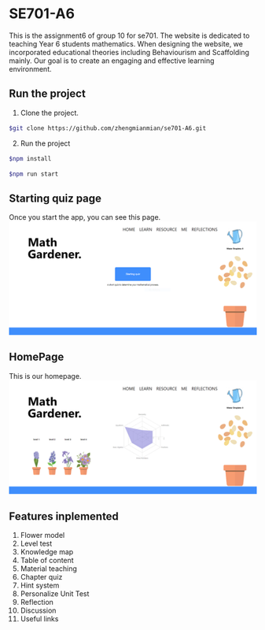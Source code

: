 # SE701-A6
This is the assignment6 of group 10 for se701.
The website is dedicated to teaching Year 6 students mathematics.
When designing the website, we incorporated educational theories including Behaviourism and Scaffolding mainly.
Our goal is to create an engaging and effective learning environment.
## Run the project
1. Clone the project.
```bash
$git clone https://github.com/zhengmianmian/se701-A6.git
```
2. Run the project
```bash
$npm install
```
```bash
$npm run start
```
## Starting quiz page
Once you start the app, you can see this page.
![Starting Quiz Page](https://github.com/zhengmianmian/se701-A6/blob/main/public/image/startquiz.PNG)

## HomePage
This is our homepage.
![HomePage](https://github.com/zhengmianmian/se701-A6/blob/main/public/image/homepage.PNG)

## Features inplemented
1.  Flower model
2.  Level test
3.  Knowledge map
4.  Table of content
5.  Material teaching
6.  Chapter quiz
7.  Hint system 
8.  Personalize Unit Test 
9.  Reflection
10. Discussion
11. Useful links
